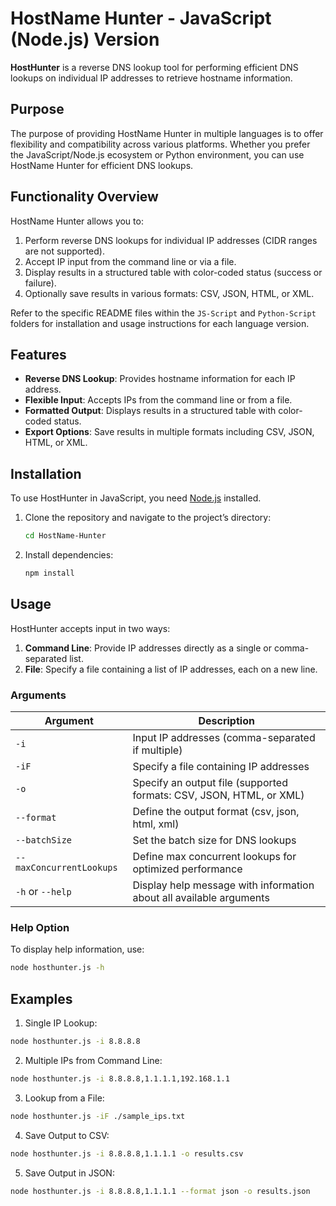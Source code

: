 # HostName Hunter - JavaScript (Node.js) Version

**HostHunter** is a reverse DNS lookup tool for performing efficient DNS lookups on individual IP addresses to retrieve hostname information.

## Purpose

The purpose of providing HostName Hunter in multiple languages is to offer flexibility and compatibility across various platforms. Whether you prefer the JavaScript/Node.js ecosystem or Python environment, you can use HostName Hunter for efficient DNS lookups.

## Functionality Overview

HostName Hunter allows you to:
1. Perform reverse DNS lookups for individual IP addresses (CIDR ranges are not supported).
2. Accept IP input from the command line or via a file.
3. Display results in a structured table with color-coded status (success or failure).
4. Optionally save results in various formats: CSV, JSON, HTML, or XML.

Refer to the specific README files within the `JS-Script` and `Python-Script` folders for installation and usage instructions for each language version.

## Features

- **Reverse DNS Lookup**: Provides hostname information for each IP address.
- **Flexible Input**: Accepts IPs from the command line or from a file.
- **Formatted Output**: Displays results in a structured table with color-coded status.
- **Export Options**: Save results in multiple formats including CSV, JSON, HTML, or XML.

## Installation

To use HostHunter in JavaScript, you need [Node.js](https://nodejs.org/) installed.

1. Clone the repository and navigate to the project’s directory:
    ```bash
    cd HostName-Hunter
    ```

2. Install dependencies:
    ```bash
    npm install
    ```

## Usage

HostHunter accepts input in two ways:
1. **Command Line**: Provide IP addresses directly as a single or comma-separated list.
2. **File**: Specify a file containing a list of IP addresses, each on a new line.

### Arguments

| Argument                 | Description                                                                                 |
|--------------------------|---------------------------------------------------------------------------------------------|
| `-i`                     | Input IP addresses (comma-separated if multiple)                                            |
| `-iF`                    | Specify a file containing IP addresses                                                      |
| `-o`                     | Specify an output file (supported formats: CSV, JSON, HTML, or XML)                         |
| `--format`               | Define the output format (csv, json, html, xml)                                             |
| `--batchSize`            | Set the batch size for DNS lookups                                                          |
| `--maxConcurrentLookups` | Define max concurrent lookups for optimized performance                                     |
| `-h` or `--help`         | Display help message with information about all available arguments                         |


### Help Option
To display help information, use:
```bash
node hosthunter.js -h
```

## Examples

1. Single IP Lookup:
```bash
node hosthunter.js -i 8.8.8.8
```

2. Multiple IPs from Command Line:
```bash
node hosthunter.js -i 8.8.8.8,1.1.1.1,192.168.1.1
```

3. Lookup from a File:
```bash
node hosthunter.js -iF ./sample_ips.txt
```

4. Save Output to CSV:
```bash
node hosthunter.js -i 8.8.8.8,1.1.1.1 -o results.csv
```

5. Save Output in JSON:
```bash
node hosthunter.js -i 8.8.8.8,1.1.1.1 --format json -o results.json
```
